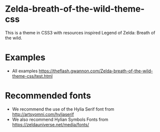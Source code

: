 # Zelda-breath-of-the-wild-theme-css

This is a theme in CSS3 with resources inspired Legend of Zelda: Breath of the wild.

# Examples
* All examples https://theflash.gwannon.com/Zelda-breath-of-the-wild-theme-css/test.html

# Recommended fonts

* We recommend the use of the Hylia Serif font from http://artsyomni.com/hyliaserif 
* We also recommend Hylian Symbols Fonts from https://zeldauniverse.net/media/fonts/

